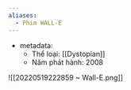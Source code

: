 ```yaml
---
aliases:
  - Phim WALL-E
---
```

- metadata:
	- Thể loại: [[Dystopian]]
	- Năm phát hành: 2008

![[20220519222859 ~ Wall-E.png]]
